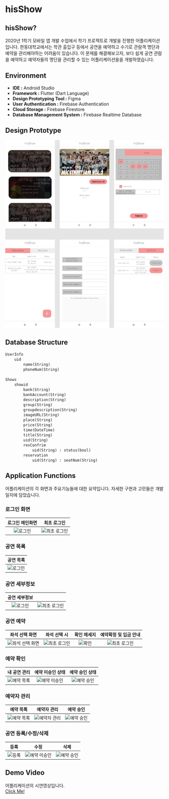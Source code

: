 # hisShow

## hisShow?

2020년 1학기 모바일 앱 개발 수업에서 학기 프로젝트로 개발을 진행한 어플리케이션입니다. 한동대학교에서는 학관 출입구 등에서 공연을 예약하고 수기로 관람객 명단과 예약을 관리해야하는 어려움이 있습니다. 이 문제를 해결해보고자, 보다 쉽게 공연 관람을 예약하고 예약자들의 명단을 관리할 수 있는 어플리케이션을을 개발하였습니다.

## Environment

- **IDE :** Android Studio
- **Framework :** Flutter (Dart Language)
- **Design Prototyping Tool :** Figma
- **User Authentication :** Firebase Authentication
- **Cloud Storage :** Firebase Firestore
- **Database Management System :** Firebase Realtime Database

## Design Prototype

<img src="https://github.com/jeonyeohun/jeonyeohun.github.io/blob/main/content/blog/assets/post_images/hisShow_prototyping.png?raw=true" />
<br>

## Database Structure

```
UserInfo
    uid
        name(String)
        phoneNum(String)

Shows
    showid
        bank(String)
        bankAccount(String)
        description(String)
        group(String)
        groupdescription(String)
        imageURL(String)
        place(String)
        price(String)
        time(DateTime)
        title(String)
        uid(String)
        resConfrim
            uid(String) : status(bool)
        reservation
            uid(String) : seatNum(String)
```

## Application Functions

어플리케이션의 각 화면과 주요기능들에 대한 요약입니다. 자세한 구현과 고민들은 개발일지에 담았습니다.

### 로그인 화면

|                                          로그인 메인화면                                           |                                                    최초 로그인                                                     |
| :------------------------------------------------------------------------------------------------: | :----------------------------------------------------------------------------------------------------------------: |
| ![로그인](https://github.com/jeonyeohun/hisShow/blob/master/assets/screenshots/login.png?raw=true) | ![최초 로그인](https://github.com/jeonyeohun/hisShow/blob/master/assets/screenshots/new_user-invalid.png?raw=true) |

### 공연 목록

| 공연 목록  
| :------------------------------------------------------------------------------------------------: |
| ![로그인](https://github.com/jeonyeohun/hisShow/blob/master/assets/screenshots/show_list.png?raw=true) |

### 공연 세부정보

|                                               공연 세부정보                                                |                                                                                                                 |
| :--------------------------------------------------------------------------------------------------------: | :-------------------------------------------------------------------------------------------------------------: |
| ![로그인](https://github.com/jeonyeohun/hisShow/blob/master/assets/screenshots/show_detail-1.png?raw=true) | ![최초 로그인](https://github.com/jeonyeohun/hisShow/blob/master/assets/screenshots/show_detail-2.png?raw=true) |

### 공연 예약

|                                               좌석 선택 화면                                               |                                                   좌석 선택 시                                                   |                                             확인 메세지                                              |                                             예약확정 및 입금 안내                                             |
| :--------------------------------------------------------------------------------------------------------: | :--------------------------------------------------------------------------------------------------------------: | :--------------------------------------------------------------------------------------------------: | :-----------------------------------------------------------------------------------------------------------: |
| ![좌석 선택 화면](https://github.com/jeonyeohun/hisShow/blob/master/assets/screenshots/seats.png?raw=true) | ![최초 로그인](https://github.com/jeonyeohun/hisShow/blob/master/assets/screenshots/seats_selected.png?raw=true) | ![확인](https://github.com/jeonyeohun/hisShow/blob/master/assets/screenshots/seats_ask.png?raw=true) | ![최초 로그인](https://github.com/jeonyeohun/hisShow/blob/master/assets/screenshots/seats_apply.png?raw=true) |

### 예약 확인

|                                                내 공연 관리                                                |                                                    예약 미승인 상태                                                     |                                                       예약 승인 상태                                                       |
| :--------------------------------------------------------------------------------------------------------: | :---------------------------------------------------------------------------------------------------------------------: | :------------------------------------------------------------------------------------------------------------------------: |
| ![예약 목록](https://github.com/jeonyeohun/hisShow/blob/master/assets/screenshots/my_reserve.png?raw=true) | ![예약 미승인](https://github.com/jeonyeohun/hisShow/blob/master/assets/screenshots/reserve_not_confirmed.png?raw=true) | ![예약 승인](https://github.com/jeonyeohun/hisShow/blob/master/assets/screenshots/reservation_ticket_changed.png?raw=true) |

### 예약자 관리

|                                                예약 목록                                                |                                                     예약자 관리                                                     |                                                     예약 승인                                                      |
| :-----------------------------------------------------------------------------------------------------: | :-----------------------------------------------------------------------------------------------------------------: | :----------------------------------------------------------------------------------------------------------------: |
| ![예약 목록](https://github.com/jeonyeohun/hisShow/blob/master/assets/screenshots/my_show.png?raw=true) | ![예약자 관리](https://github.com/jeonyeohun/hisShow/blob/master/assets/screenshots/reservation_check.png?raw=true) | ![예약 승인](https://github.com/jeonyeohun/hisShow/blob/master/assets/screenshots/reservation_dialog.png?raw=true) |

### 공연 등록/수정/삭제

|                                                   등록                                                   |                                                   수정                                                   |                                                  삭제                                                  |
| :------------------------------------------------------------------------------------------------------: | :------------------------------------------------------------------------------------------------------: | :----------------------------------------------------------------------------------------------------: |
| ![등록](https://github.com/jeonyeohun/hisShow/blob/master/assets/screenshots/register_show.png?raw=true) | ![예약 미승인](https://github.com/jeonyeohun/hisShow/blob/master/assets/screenshots/modify.png?raw=true) | ![예약 승인](https://github.com/jeonyeohun/hisShow/blob/master/assets/screenshots/delete.png?raw=true) |


## Demo Video

어플리케이션의 시연영상입니다.<br>
[Click Me!](https://www.youtube.com/watch?v=jtHrCCaDDHk)

